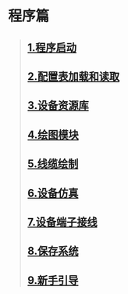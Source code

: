 # 程序篇

> ## [1.程序启动](https://kamisaer.github.io/helloword/Code/Execute/)
> ## [2.配置表加载和读取](https://kamisaer.github.io/helloword/Code/Config/)
> ## [3.设备资源库](https://kamisaer.github.io/helloword/Code/DeviceLib/)
> ## [4.绘图模块](https://kamisaer.github.io/helloword/Code/Execute/)
> ## [5.线缆绘制](https://kamisaer.github.io/helloword/Code/Execute/)
> ## [6.设备仿真](https://kamisaer.github.io/helloword/Code/Execute/)
> ## [7.设备端子接线](https://kamisaer.github.io/helloword/Code/Execute/)
> ## [8.保存系统](https://kamisaer.github.io/helloword/Code/Execute/)
> ## [9.新手引导](https://kamisaer.github.io/helloword/Code/Execute/)